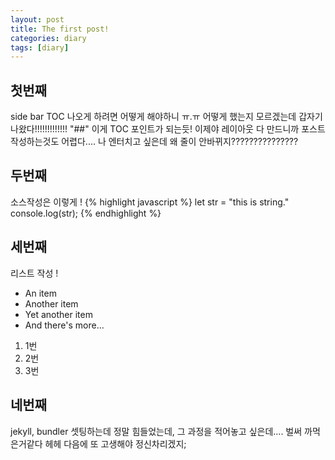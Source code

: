 ```yaml
---
layout: post
title: The first post!
categories: diary
tags: [diary]
---
```


## 첫번째 

side bar TOC 나오게 하려면 어떻게 해야하니 ㅠ.ㅠ
어떻게 했는지 모르겠는데 갑자기 나왔다!!!!!!!!!!!!!
"##" 이게 TOC 포인트가 되는듯!
이제야 레이아웃 다 만드니까
포스트 작성하는것도 어렵다....
나 엔터치고 싶은데 왜 줄이 안바뀌지???????????????

## 두번째

소스작성은 이렇게 ! 
{% highlight javascript %}
let str = "this is string."
console.log(str);
{% endhighlight %}

## 세번째

리스트 작성 !
* An item
* Another item
* Yet another item
* And there's more...

1. 1번
2. 2번
3. 3번

## 네번째
jekyll, bundler 셋팅하는데 정말 힘들었는데,
그 과정을 적어놓고 싶은데....
벌써 까먹은거같다 헤헤 다음에 또 고생해야 정신차리겠지;